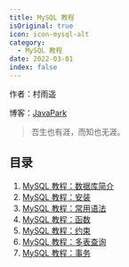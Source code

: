 ```yaml
---
title: MySQL 教程
isOriginal: true
icon: icon-mysql-alt
category:
  - MySQL 教程
date: 2022-03-01
index: false
---
```


作者：村雨遥

博客：[JavaPark](https://cunyu1943.github.io/JavaPark)

>   吾生也有涯，而知也无涯。

## 目录

1. [MySQL 教程：数据库简介](2022-03-01-overview.md)
2. [MySQL 教程：安装](2022-03-02-install.md)
3. [MySQL 教程：常用语法](2022-03-03-grammar.md)
4. [MySQL 教程：函数](2022-03-04-function.md)
5. [MySQL 教程：约束](2022-03-05-constraint.md)
6. [MySQL 教程：多表查询](2022-03-06-muti-table-query.md)
7. [MySQL 教程：事务](2022-03-07-transaction.md)